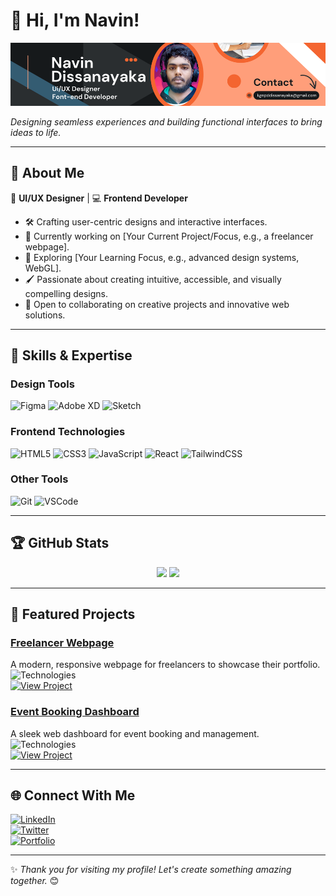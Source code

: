 # 👋 Hi, I'm Navin!  

![Banner Image](https://github.com/Navin-2001/Navin-2001/blob/images/github.png)  

*Designing seamless experiences and building functional interfaces to bring ideas to life.*  

---

## 🌟 About Me  
🎨 **UI/UX Designer** | 💻 **Frontend Developer**  
- 🛠️ Crafting user-centric designs and interactive interfaces.  
- 🔭 Currently working on [Your Current Project/Focus, e.g., a freelancer webpage].  
- 🌱 Exploring [Your Learning Focus, e.g., advanced design systems, WebGL].  
- 🖌️ Passionate about creating intuitive, accessible, and visually compelling designs.  
- 🧩 Open to collaborating on creative projects and innovative web solutions.  

---

## 💼 Skills & Expertise  
### **Design Tools**  
![Figma](https://img.shields.io/badge/Figma-F24E1E?style=for-the-badge&logo=figma&logoColor=white)
![Adobe XD](https://img.shields.io/badge/Adobe_XD-FF61F6?style=for-the-badge&logo=adobe-xd&logoColor=white)
![Sketch](https://img.shields.io/badge/Sketch-F7B500?style=for-the-badge&logo=sketch&logoColor=black)

### **Frontend Technologies**  
![HTML5](https://img.shields.io/badge/HTML5-E34F26?style=for-the-badge&logo=html5&logoColor=white)
![CSS3](https://img.shields.io/badge/CSS3-1572B6?style=for-the-badge&logo=css3&logoColor=white)
![JavaScript](https://img.shields.io/badge/JavaScript-F7DF1E?style=for-the-badge&logo=javascript&logoColor=black)
![React](https://img.shields.io/badge/React-61DAFB?style=for-the-badge&logo=react&logoColor=black)
![TailwindCSS](https://img.shields.io/badge/TailwindCSS-38B2AC?style=for-the-badge&logo=tailwindcss&logoColor=white)

### **Other Tools**  
![Git](https://img.shields.io/badge/Git-F05032?style=for-the-badge&logo=git&logoColor=white)
![VSCode](https://img.shields.io/badge/VSCode-007ACC?style=for-the-badge&logo=visual-studio-code&logoColor=white)

---

## 🏆 GitHub Stats  
<div align="center">
  <img src="https://github-readme-stats.vercel.app/api?username=yourusername&show_icons=true&theme=radical" height="150" />
  <img src="https://github-readme-streak-stats.herokuapp.com/?user=yourusername&theme=radical" height="150" />
</div>  

---

## 🎨 Featured Projects  
### [Freelancer Webpage](https://github.com/yourusername/freelancer-webpage)  
A modern, responsive webpage for freelancers to showcase their portfolio.  
![Technologies](https://img.shields.io/badge/HTML5-E34F26?style=flat&logo=html5&logoColor=white)  
[![View Project](https://img.shields.io/badge/GitHub-100000?style=flat&logo=github&logoColor=white)](https://github.com/yourusername/freelancer-webpage)

### [Event Booking Dashboard](https://github.com/yourusername/event-dashboard)  
A sleek web dashboard for event booking and management.  
![Technologies](https://img.shields.io/badge/React-61DAFB?style=flat&logo=react&logoColor=black)  
[![View Project](https://img.shields.io/badge/GitHub-100000?style=flat&logo=github&logoColor=white)](https://github.com/yourusername/event-dashboard)  

---

## 🌐 Connect With Me  
[![LinkedIn](https://img.shields.io/badge/LinkedIn-0077B5?style=for-the-badge&logo=linkedin&logoColor=white)](https://linkedin.com/in/yourprofile)  
[![Twitter](https://img.shields.io/badge/Twitter-1DA1F2?style=for-the-badge&logo=twitter&logoColor=white)](https://twitter.com/yourhandle)  
[![Portfolio](https://img.shields.io/badge/Portfolio-121212?style=for-the-badge&logo=firefox&logoColor=white)](https://yourportfolio.com)

---

✨ *Thank you for visiting my profile! Let's create something amazing together.* 😊
